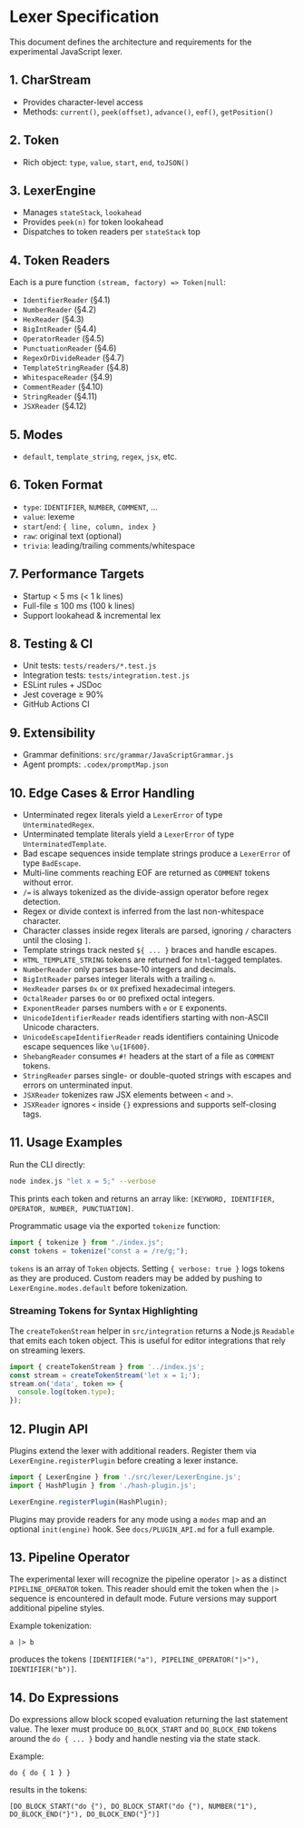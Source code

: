 # Lexer Specification

This document defines the architecture and requirements for the experimental JavaScript lexer.

## 1. CharStream <a name="charstream"></a>
- Provides character-level access  
- Methods: `current()`, `peek(offset)`, `advance()`, `eof()`, `getPosition()`

## 2. Token <a name="token"></a>
- Rich object: `type`, `value`, `start`, `end`, `toJSON()`

## 3. LexerEngine <a name="lexerengine"></a>
- Manages `stateStack`, `lookahead`
- Provides `peek(n)` for token lookahead
- Dispatches to token readers per `stateStack` top

## 4. Token Readers <a name="readers"></a>
Each is a pure function `(stream, factory) => Token|null`:
- `IdentifierReader` (§4.1)
- `NumberReader` (§4.2)
- `HexReader` (§4.3)
- `BigIntReader` (§4.4)
- `OperatorReader` (§4.5)
- `PunctuationReader` (§4.6)
- `RegexOrDivideReader` (§4.7)
- `TemplateStringReader` (§4.8)
- `WhitespaceReader` (§4.9)
- `CommentReader` (§4.10)
- `StringReader` (§4.11)
- `JSXReader` (§4.12)

## 5. Modes <a name="modes"></a>
- `default`, `template_string`, `regex`, `jsx`, etc.

## 6. Token Format <a name="format"></a>
- `type`: `IDENTIFIER`, `NUMBER`, `COMMENT`, …  
- `value`: lexeme  
- `start`/`end`: `{ line, column, index }`  
- `raw`: original text (optional)  
- `trivia`: leading/trailing comments/whitespace  

## 7. Performance Targets <a name="perf"></a>
- Startup < 5 ms (< 1 k lines)  
- Full-file ≤ 100 ms (100 k lines)  
- Support lookahead & incremental lex  

## 8. Testing & CI <a name="ci"></a>
- Unit tests: `tests/readers/*.test.js`  
- Integration tests: `tests/integration.test.js`  
- ESLint rules + JSDoc  
- Jest coverage ≥ 90%  
- GitHub Actions CI  

## 9. Extensibility <a name="ext"></a>
- Grammar definitions: `src/grammar/JavaScriptGrammar.js`
- Agent prompts: `.codex/promptMap.json`

## 10. Edge Cases & Error Handling <a name="edge"></a>
- Unterminated regex literals yield a `LexerError` of type `UnterminatedRegex`.
- Unterminated template literals yield a `LexerError` of type `UnterminatedTemplate`.
- Bad escape sequences inside template strings produce a `LexerError` of type `BadEscape`.
- Multi-line comments reaching EOF are returned as `COMMENT` tokens without error.
- `/=` is always tokenized as the divide-assign operator before regex detection.
- Regex or divide context is inferred from the last non-whitespace character.
- Character classes inside regex literals are parsed, ignoring `/` characters
  until the closing `]`.
- Template strings track nested `${ ... }` braces and handle escapes.
- `HTML_TEMPLATE_STRING` tokens are returned for `html`-tagged templates.
- `NumberReader` only parses base‑10 integers and decimals.
- `BigIntReader` parses integer literals with a trailing `n`.
- `HexReader` parses `0x` or `0X` prefixed hexadecimal integers.
- `OctalReader` parses `0o` or `0O` prefixed octal integers.
- `ExponentReader` parses numbers with `e` or `E` exponents.
- `UnicodeIdentifierReader` reads identifiers starting with non-ASCII Unicode characters.
- `UnicodeEscapeIdentifierReader` reads identifiers containing Unicode escape sequences like `\u{1F600}`.
- `ShebangReader` consumes `#!` headers at the start of a file as `COMMENT` tokens.
- `StringReader` parses single- or double-quoted strings with escapes and errors on unterminated input.
- `JSXReader` tokenizes raw JSX elements between `<` and `>`.
- `JSXReader` ignores `<` inside `{}` expressions and supports self-closing tags.

## 11. Usage Examples <a name="examples"></a>
Run the CLI directly:
```bash
node index.js "let x = 5;" --verbose
```
This prints each token and returns an array like:
`[KEYWORD, IDENTIFIER, OPERATOR, NUMBER, PUNCTUATION]`.

Programmatic usage via the exported `tokenize` function:
```javascript
import { tokenize } from "./index.js";
const tokens = tokenize("const a = /re/g;");
```
`tokens` is an array of `Token` objects. Setting `{ verbose: true }` logs tokens as they are produced. Custom readers may be added by pushing to `LexerEngine.modes.default` before tokenization.

### Streaming Tokens for Syntax Highlighting

The `createTokenStream` helper in `src/integration` returns a Node.js `Readable`
that emits each token object. This is useful for editor integrations that rely
on streaming lexers.

```javascript
import { createTokenStream } from '../index.js';
const stream = createTokenStream('let x = 1;');
stream.on('data', token => {
  console.log(token.type);
});
```

## 12. Plugin API <a name="plugin"></a>
Plugins extend the lexer with additional readers. Register them via
`LexerEngine.registerPlugin` before creating a lexer instance.

```javascript
import { LexerEngine } from './src/lexer/LexerEngine.js';
import { HashPlugin } from './hash-plugin.js';

LexerEngine.registerPlugin(HashPlugin);
```

Plugins may provide readers for any mode using a `modes` map and an optional
`init(engine)` hook. See `docs/PLUGIN_API.md` for a full example.

## 13. Pipeline Operator <a name="pipeline"></a>
The experimental lexer will recognize the pipeline operator `|>` as a distinct `PIPELINE_OPERATOR` token. This reader should emit the token when the `|>` sequence is encountered in default mode. Future versions may support additional pipeline styles.

Example tokenization:

```
a |> b
```

produces the tokens `[IDENTIFIER("a"), PIPELINE_OPERATOR("|>"), IDENTIFIER("b")]`.

## 14. Do Expressions <a name="do-expressions"></a>
Do expressions allow block scoped evaluation returning the last statement value. The lexer must produce `DO_BLOCK_START` and `DO_BLOCK_END` tokens around the `do { ... }` body and handle nesting via the state stack.

Example:

```
do { do { 1 } }
```

results in the tokens:

```
[DO_BLOCK_START("do {"), DO_BLOCK_START("do {"), NUMBER("1"), DO_BLOCK_END("}"), DO_BLOCK_END("}")]
```
